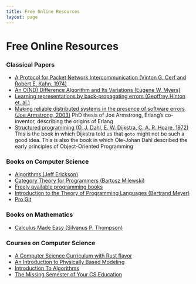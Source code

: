 ```yaml
---
title: Free Online Resources
layout: page
---
```

# Free Online Resources

### Classical Papers

* [A Protocol for Packet Network Intercommunication (Vinton G. Cerf and Robert E. Kahn, 1974)](https://www.cs.princeton.edu/courses/archive/fall06/cos561/papers/cerf74.pdf)
* [An O(ND) Difference Algorithm and Its Variations (Eugene W. Myers)](http://www.xmailserver.org/diff2.pdf)
* [Learning representations by back-propagating errors (Geoffrey Hinton et. al.)](http://www.iro.umontreal.ca/~pift6266/A06/refs/backprop_old.pdf)
* [Making reliable distributed systems in the presence of software errors (Joe Armstrong, 2003)](https://erlang.org/download/armstrong_thesis_2003.pdf) PhD thesis of Joe Armstrong, Erlang’s co-inventor, describing the origins of Erlang
* [Structured programming (O. J. Dahl, E. W. Dijkstra, C. A. R. Hoare, 1972)](https://dl.acm.org/doi/book/10.5555/1243380) This is the book in which Dijkstra told us that `goto` might not be such a good idea. This is also the book in which Ole-Johan Dahl described the early principles of Object-Oriented Programming

### Books on Computer Science

* [Algorithms (Jeff Erickson)](https://jeffe.cs.illinois.edu/teaching/algorithms/)
* [Category Theory for Programmers (Bartosz Milewski)](https://github.com/hmemcpy/milewski-ctfp-pdf)
* [Freely available programming books](https://github.com/EbookFoundation/free-programming-books/)
* [Introduction to the Theory of Programming Languages (Bertrand Meyer)](https://bertrandmeyer.com/itpl/)
* [Pro Git](https://git-scm.com/book/en/v2)

### Books on Mathematics

* [Calculus Made Easy (Silvanus P. Thompson)](http://calculusmadeeasy.org)

### Courses on Computer Science

* [A Computer Science Curriculum with Rust flavor](https://github.com/AbdesamedBendjeddou/Rusty-CS)
* [An Introduction to Physically Based Modeling](http://www.cs.cmu.edu/~baraff/pbm/pbm.html)
* [Introduction To Algorithms](https://ocw.mit.edu/courses/6-006-introduction-to-algorithms-spring-2020/)
* [The Missing Semester of Your CS Education](https://missing.csail.mit.edu/)
